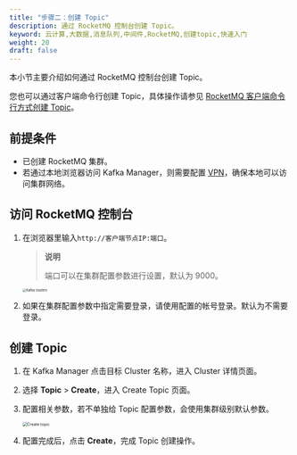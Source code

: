 ```yaml
---
title: "步骤二：创建 Topic"
description: 通过 RocketMQ 控制台创建 Topic。
keyword: 云计算,大数据,消息队列,中间件,RocketMQ,创建topic,快速入门
weight: 20
draft: false
---
```


本小节主要介绍如何通过 RocketMQ 控制台创建 Topic。

您也可以通过客户端命令行创建 Topic，具体操作请参见 [RocketMQ 客户端命令行方式创建 Topic](../../manual/kafka_client/kafka_client_topic/#创建-topic)。

## 前提条件

- 已创建 RocketMQ 集群。
- 若通过本地浏览器访问 Kafka Manager，则需要配置 [VPN](/network/vpc/manual/vpn/)，确保本地可以访问集群网络。

## 访问 RocketMQ 控制台

1. 在浏览器里输入```http://客户端节点IP:端口```。

   > **说明**
   > 
   > 端口可以在集群配置参数进行设置，默认为 9000。

   <img src="../../_images/clusters.png" alt="Kafka clusters" style="zoom:40%;" />  

2. 如果在集群配置参数中指定需要登录，请使用配置的帐号登录。默认为不需要登录。


## 创建 Topic

1. 在 Kafka Manager 点击目标 Cluster 名称，进入 Cluster 详情页面。
2. 选择 **Topic** > **Create**，进入 Create Topic 页面。
3. 配置相关参数，若不单独给 Topic 配置参数，会使用集群级别默认参数。

    <img src="../../_images/create_topic.png" alt="Create topic" style="zoom:50%;" />

4. 配置完成后，点击 **Create**，完成 Topic 创建操作。

